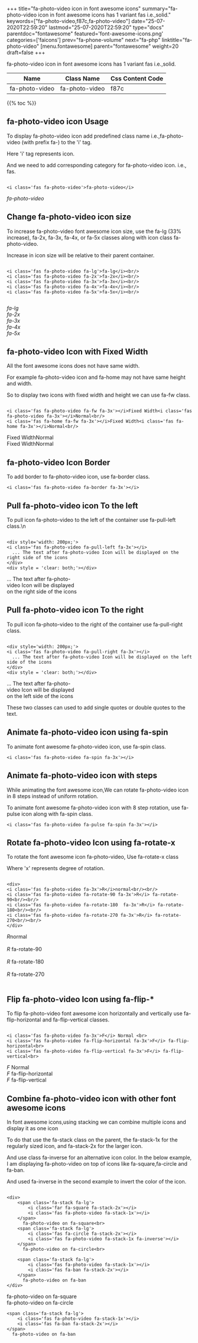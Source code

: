 +++
title="fa-photo-video icon in font awesome icons"
summary="fa-photo-video icon in font awesome icons has 1 variant fas i.e.,solid."
keywords=["fa-photo-video,f87c,fa-photo-video"]
date="25-07-2020T22:59:20"
lastmod="25-07-2020T22:59:20"
type="docs"
parentdoc="fontawesome"
featured='font-awesome-icons.png'
categories=['faicons']
prev="fa-phone-volume"
next="fa-php"
linktitle="fa-photo-video"
[menu.fontawesome]
parent="fontawesome"
weight=20
draft=false
+++


fa-photo-video icon in font awesome icons has 1 variant fas i.e.,solid.

<div class='table-responsive'><table class='table'><thead><tr><th>Name</th><th>Class Name</th><th>Css Content Code</th></tr></thead><tbody><tr><td>fa-photo-video</td><td>fa-photo-video</td><td>f87c</td></tr></tbody></table></div>


{{% toc %}}


## fa-photo-video icon Usage

To display fa-photo-video icon add predefined class name i.e.,fa-photo-video (with prefix fa-) to the 'i' tag.

Here 'i' tag represents icon.

And we need to add corresponding category for fa-photo-video icon. i.e., fas.


```

<i class='fas fa-photo-video'>fa-photo-video</i>
```

<i class='fas fa-photo-video'>fa-photo-video</i>




## Change fa-photo-video icon size
To increase fa-photo-video font awesome icon size, use the fa-lg (33% increase), fa-2x, fa-3x, fa-4x, or fa-5x classes along with icon class fa-photo-video.

Increase in icon size will be relative to their parent container. 

```

<i class='fas fa-photo-video fa-lg'>fa-lg</i><br/>
<i class='fas fa-photo-video fa-2x'>fa-2x</i><br/>
<i class='fas fa-photo-video fa-3x'>fa-3x</i><br/>
<i class='fas fa-photo-video fa-4x'>fa-4x</i><br/>
<i class='fas fa-photo-video fa-5x'>fa-5x</i><br/>
            
```

<i class='fas fa-photo-video fa-lg'>fa-lg</i><br/>
<i class='fas fa-photo-video fa-2x'>fa-2x</i><br/>
<i class='fas fa-photo-video fa-3x'>fa-3x</i><br/>
<i class='fas fa-photo-video fa-4x'>fa-4x</i><br/>
<i class='fas fa-photo-video fa-5x'>fa-5x</i><br/>
            



## fa-photo-video Icon with Fixed Width 

All the font awesome icons does not have same width.

For example fa-photo-video icon and fa-home may not have same height and width.

So to display two icons with fixed width and height we can use fa-fw class.


```

<i class='fas fa-photo-video fa-fw fa-3x'></i>Fixed Width<i class='fas fa-photo-video fa-3x'></i>Normal<br/>
<i class='fas fa-home fa-fw fa-3x'></i>Fixed Width<i class='fas fa-home fa-3x'></i>Normal<br/>
```

<i class='fas fa-photo-video fa-fw fa-3x'></i>Fixed Width<i class='fas fa-photo-video fa-3x'></i>Normal<br/>
<i class='fas fa-home fa-fw fa-3x'></i>Fixed Width<i class='fas fa-home fa-3x'></i>Normal<br/>



## fa-photo-video Icon Border 

To add border to fa-photo-video icon, use fa-border class.


```
<i class='fas fa-photo-video fa-border fa-3x'></i>

```
<i class='fas fa-photo-video fa-border fa-3x'></i>





## Pull fa-photo-video icon To the left

To pull icon fa-photo-video to the left of the container use fa-pull-left class.\n

```

<div style='width: 200px;'>
<i class='fas fa-photo-video fa-pull-left fa-3x'></i>
  ... The text after fa-photo-video Icon will be displayed on the right side of the icons
</div>
<div style = 'clear: both;'></div>
```

<div style='width: 200px;'>
<i class='fas fa-photo-video fa-pull-left fa-3x'></i>
  ... The text after fa-photo-video Icon will be displayed on the right side of the icons
</div>
<div style = 'clear: both;'></div>




## Pull fa-photo-video icon To the right
To pull icon fa-photo-video to the right of the container use fa-pull-right class.

```

<div style='width: 200px;'>
<i class='fas fa-photo-video fa-pull-right fa-3x'></i>
  ... The text after fa-photo-video Icon will be displayed on the left side of the icons
</div>
<div style = 'clear: both;'></div>
```

<div style='width: 200px;'>
<i class='fas fa-photo-video fa-pull-right fa-3x'></i>
  ... The text after fa-photo-video Icon will be displayed on the left side of the icons
</div>
<div style = 'clear: both;'></div>

These two classes can used to add single quotes or double quotes to the text.


## Animate fa-photo-video icon using fa-spin
To animate font awesome fa-photo-video icon, use fa-spin class.

```
<i class='fas fa-photo-video fa-spin fa-3x'></i>
```
<i class='fas fa-photo-video fa-spin fa-3x'></i>




## Animate fa-photo-video icon with steps
While animating the font awesome icon,We can rotate fa-photo-video icon in 8 steps instead of uniform rotation.

To animate font awesome fa-photo-video icon with 8 step rotation, use fa-pulse icon along with fa-spin class.


```
<i class='fas fa-photo-video fa-pulse fa-spin fa-3x'></i>

```
<i class='fas fa-photo-video fa-pulse fa-spin fa-3x'></i>





## Rotate fa-photo-video Icon using fa-rotate-x
To rotate the font awesome icon fa-photo-video, Use fa-rotate-x class

Where 'x' represents degree of rotation.


```

<div>
<i class='fas fa-photo-video fa-3x'>R</i>normal<br/><br/>
<i class='fas fa-photo-video fa-rotate-90 fa-3x'>R</i> fa-rotate-90<br/><br/> 
<i class='fas fa-photo-video fa-rotate-180  fa-3x'>R</i> fa-rotate-180<br/><br/> 
<i class='fas fa-photo-video fa-rotate-270 fa-3x'>R</i> fa-rotate-270<br/><br/>
</div>
```

<div>
<i class='fas fa-photo-video fa-3x'>R</i>normal<br/><br/>
<i class='fas fa-photo-video fa-rotate-90 fa-3x'>R</i> fa-rotate-90<br/><br/> 
<i class='fas fa-photo-video fa-rotate-180  fa-3x'>R</i> fa-rotate-180<br/><br/> 
<i class='fas fa-photo-video fa-rotate-270 fa-3x'>R</i> fa-rotate-270<br/><br/>
</div>




## Flip fa-photo-video Icon using fa-flip-*
To flip fa-photo-video font awesome icon horizontally and vertically use fa-flip-horizontal and fa-flip-vertical classes. 

```

<i class='fas fa-photo-video fa-3x'>F</i> Normal <br>
<i class='fas fa-photo-video fa-flip-horizontal fa-3x'>F</i> fa-flip-horizontal<br>
<i class='fas fa-photo-video fa-flip-vertical fa-3x'>F</i> fa-flip-vertical<br>
```

<i class='fas fa-photo-video fa-3x'>F</i> Normal <br>
<i class='fas fa-photo-video fa-flip-horizontal fa-3x'>F</i> fa-flip-horizontal<br>
<i class='fas fa-photo-video fa-flip-vertical fa-3x'>F</i> fa-flip-vertical<br>




## Combine fa-photo-video icon with other font awesome icons
In font awesome icons,using stacking we can combine multiple icons and display it as one icon 

To do that use the fa-stack class on the parent, the fa-stack-1x for the regularly sized icon, and fa-stack-2x for the larger icon.

And use class fa-inverse for an alternative icon color. 
In the below example, I am displaying fa-photo-video on top of icons like fa-square,fa-circle and fa-ban.

And used fa-inverse in the second example to invert the color of the icon.

```

<div>
    <span class='fa-stack fa-lg'>
        <i class='far fa-square fa-stack-2x'></i>
        <i class='fas fa-photo-video fa-stack-1x'></i>
    </span>
      fa-photo-video on fa-square<br>
    <span class='fa-stack fa-lg'>
        <i class='fas fa-circle fa-stack-2x'></i>
        <i class='fas fa-photo-video fa-stack-1x fa-inverse'></i>
    </span>
      fa-photo-video on fa-circle<br>

    <span class='fa-stack fa-lg'>
        <i class='fas fa-photo-video fa-stack-1x'></i>
        <i class='fas fa-ban fa-stack-2x'></i>
    </span>
      fa-photo-video on fa-ban
</div>
```

<div>
    <span class='fa-stack fa-lg'>
        <i class='far fa-square fa-stack-2x'></i>
        <i class='fas fa-photo-video fa-stack-1x'></i>
    </span>
      fa-photo-video on fa-square<br>
    <span class='fa-stack fa-lg'>
        <i class='fas fa-circle fa-stack-2x'></i>
        <i class='fas fa-photo-video fa-stack-1x fa-inverse'></i>
    </span>
      fa-photo-video on fa-circle<br>

    <span class='fa-stack fa-lg'>
        <i class='fas fa-photo-video fa-stack-1x'></i>
        <i class='fas fa-ban fa-stack-2x'></i>
    </span>
      fa-photo-video on fa-ban
</div>






